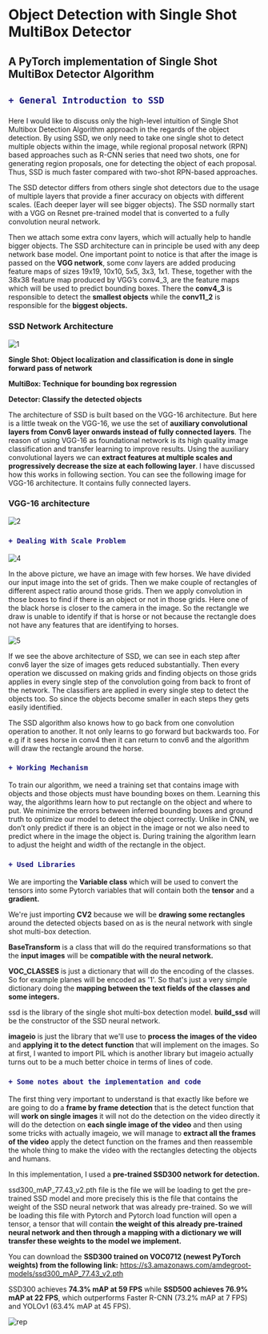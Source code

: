 # Object Detection with Single Shot MultiBox Detector

## A PyTorch implementation of Single Shot MultiBox Detector Algorithm

<h2>

```diff
+ General Introduction to SSD 
```

</h2>

<p1>
Here I would like to discuss only the high-level intuition of Single Shot Multibox Detection Algorithm approach in the regards of the object detection.
By using SSD, we only need to take one single shot to detect multiple objects within the image, while regional proposal network (RPN) based approaches such as R-CNN series that need two shots, one for generating region proposals, one for detecting the object of each proposal. Thus, SSD is much faster compared with two-shot RPN-based approaches.

</p1>

<p2>

The SSD detector differs from others single shot detectors due to the usage of multiple layers that provide a finer accuracy on objects with different scales. (Each deeper layer will see bigger objects).
The SSD normally start with a VGG on Resnet pre-trained model that is converted to a fully convolution neural network. 

</p2>

<p3>

Then we attach some extra conv layers, which will actually help to handle bigger objects. The SSD architecture can in principle be used with any deep network base model.
One important point to notice is that after the image is passed on the **VGG network**, some conv layers are added producing feature maps of sizes 19x19, 10x10, 5x5, 3x3, 1x1. These, together with the 38x38 feature map produced by VGG’s conv4_3, are the feature maps which will be used to predict bounding boxes.
There the **conv4_3** is responsible to detect the **smallest objects** while the **conv11_2** is responsible for the **biggest objects.**

</p3>

### SSD Network Architecture

![1](https://user-images.githubusercontent.com/30608533/50615335-2b6f4680-0ef5-11e9-966b-710526972251.jpg)


**Single Shot: Object localization and classification is done in single forward pass of network**

**MultiBox: Technique for bounding box regression**

**Detector: Classify the detected objects**

<p4>
  
The architecture of SSD is built based on the VGG-16 architecture. But here is a little tweak on the VGG-16, we use the set of **auxiliary convolutional layers from Conv6 layer onwards instead of fully connected layers**. The reason of using VGG-16 as foundational network is its high quality image classification and transfer learning to improve results. Using the auxiliary convolutional layers we can **extract features at multiple scales and progressively decrease the size at each following layer**. I have discussed how this works in following section. You can see the following image for VGG-16 architecture. It contains fully connected layers.

</p4>

### VGG-16 architecture
![2](https://user-images.githubusercontent.com/30608533/50616043-f0224700-0ef7-11e9-944b-15f857bfb615.png)


<h3>

```diff
+ Dealing With Scale Problem
```

</h3>

![4](https://user-images.githubusercontent.com/30608533/50616413-6b382d00-0ef9-11e9-9827-e9d884ccbaa9.png)

<p5>
  
In the above picture,  we have an image with few horses. We have divided our input image into the set of grids. Then we make couple of rectangles of different aspect ratio around those grids. Then we apply convolution in those boxes to find if there is an object or not in those grids. Here one of the black horse is closer to the camera in the image. So the rectangle we draw is unable to identify if that is horse or not because the rectangle does not have any features that are identifying to horses.

</p5>

![5](https://user-images.githubusercontent.com/30608533/50616727-c4549080-0efa-11e9-8798-3983dd1e750a.png)

<p6>

If we see the above architecture of SSD, we can see in each step after conv6 layer the size of images gets reduced substantially. Then every operation we discussed on making grids and finding objects on those grids applies in every single step of the convolution going from back to front of the network. The classifiers are applied in every single step to detect the objects too. So since the objects become smaller in each steps they gets easily identified.

  
</p6>


<p7>
  
The SSD algorithm also knows how to go back from one convolution operation to another. It not only learns to go forward but backwards too. For e.g if it sees horse in conv4 then it can return to conv6 and the algorithm will draw the rectangle around the horse.

</p7>

<h3>

```diff
+ Working Mechanism
```

</h3>

<p8>
  To train our algorithm, we need a training set that contains image with objects and those objects must have bounding boxes on them. Learning this way, the algorithms learn how to put rectangle on the object and where to put. We minimize the errors between inferred bounding boxes and ground truth to optimize our model to detect the object correctly. Unlike in CNN, we don’t only predict if there is an object in the image or not we also need to predict where in the image the object is. During training the algorithm learn to adjust the height and width of the rectangle in the object. 
</p8>


<h3>

```diff
+ Used Libraries
```

</h3>

<p9>
 
We are importing the **Variable class** which will be used to convert the tensors into some Pytorch variables
that will contain both the **tensor** and a **gradient.**
</p9>

<p10>
  
We're just importing **CV2** because we will be **drawing some rectangles** around the detected objects 
based on as is the neural network with single shot multi-box detection.
</p10>

<p11>
  
**BaseTransform** is a class that will do the required transformations so that the **input images** 
will be **compatible with the neural network.**
</p11>

<p12>
  
**VOC_CLASSES** is just a dictionary that will do the encoding of the classes. So for example 
planes will be encoded as '1'. So that's just a very simple dictionary doing the **mapping between the 
text fields of the classes and some integers.**
</p12>

<p13>
  
ssd is the library of the single shot multi-box detection model.
**build_ssd** will be the constructor of the SSD neural network.
</p13>

<p14>
  
**imageio** is just the library that we'll use to **process the images of the video** and 
**applying it to the detect function** that will implement on the images.
So at first, I wanted to import PIL which is another library but imageio actually 
turns out to be a much better choice in terms of lines of code.
</p14>


<h3>

```diff
+ Some notes about the implementation and code
```

</h3>


<p14>

The first thing very important to understand is that exactly like before we are going to do a **frame by frame detection** 
that is the detect function that  will **work on single images** it will not do the detection on the video directly 
it will do the detection on **each single image of the video** and then using some tricks with actually imageio, 
we will manage to **extract all the frames of the video** apply the detect function on the frames and 
then reassemble the whole thing to make the video with the rectangles detecting the objects and humans.
</p14>

<p15>

In this implementation, I used a **pre-trained SSD300 network for detection.**

ssd300_mAP_77.43_v2.pth file is the file we will be loading to get the pre-trained SSD model and more
precisely this is the file that contains the weight of the SSD neural network that was already pre-trained.
So we will be loading this file with Pytorch and Pytorch load function will open
a tensor, a tensor that will contain **the weight of this already pre-trained neural network and then through 
a mapping with a dictionary we will transfer these weights to the model we implement.**

You can download the **SSD300 trained on VOC0712 (newest PyTorch weights) from  the following link:**
https://s3.amazonaws.com/amdegroot-models/ssd300_mAP_77.43_v2.pth
</p15>

<p16>
  
SSD300 achieves **74.3% mAP at 59 FPS** while **SSD500 achieves 76.9% mAP at 22 FPS**, which outperforms Faster R-CNN (73.2% mAP at 7 FPS) and YOLOv1 (63.4% mAP at 45 FPS).

</p16>

![rep](https://user-images.githubusercontent.com/30608533/50644975-7768cc80-0f83-11e9-8829-b702c323943e.png)

